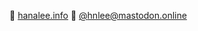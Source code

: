 🔗 [hanalee.info](hanalee.info)
🐘 <a href="https://mastodon.online/@hnlee" rel="me">@hnlee@mastodon.online</a>

